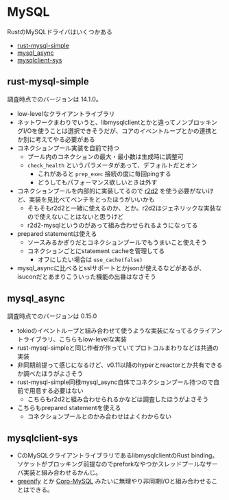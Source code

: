 # MySQL

RustのMySQLドライバはいくつかある

- [rust-mysql-simple](https://github.com/blackbeam/rust-mysql-simple)
- [mysql_async](https://github.com/blackbeam/mysql_async)
- [mysqlclient-sys](https://github.com/sgrif/mysqlclient-sys)

## rust-mysql-simple

調査時点でのバージョンは 14.1.0。

- low-levelなクライアントライブラリ
- ネットワークまわりでいうと、libmysqlclientとかと違ってノンブロッキングI/Oを使うことは選択できそうだが、コアのイベントループとかの連携とか別に考えてやる必要がある
- コネクションプール実装を自前で持つ
  - プール内のコネクションの最大・最小数は生成時に調整可
  - `check_health` というパラメータがあって、デフォルトだとオン
    - これがあると `prep_exec` 接続の度に毎回pingする
    - どうしてもパフォーマンス欲しいときは外す
- コネクションプールを内部的に実装してるので [r2d2](https://github.com/sfackler/r2d2) を使う必要がないけど、実装を見比べてベンチをとったほうがいいかも
  - そもそもr2d2と一緒に使えるのか、とか。r2d2はジェネリックな実装なので使えないことはないと思うけど
  - r2d2-mysqlというのがあって組み合わせられるようになってる
- prepared statementは使える
  - ソースみるかぎりだとコネクションプールでもうまいこと使えそう
  - コネクションごとにstatement cacheを管理してる
    - オフにしたい場合は `use_cache(false)`
- mysql_asyncに比べるとsslサポートとかjsonが使えるなどがあるが、isuconだとあまりこういった機能の出番はなさそう

## mysql_async

調査時点でのバージョンは 0.15.0

- tokioのイベントループと組み合わせて使うような実装になってるクライアントライブラリ、こちらもlow-levelな実装
- rust-mysql-simpleと同じ作者が作っていてプロトコルまわりなどは共通の実装
- 非同期前提って感じになるけど、v0.11以降のhyperとreactorとか共有できるか調べたほうがよさそう
- rust-mysql-simple同様mysql_async自体でコネクションプール持つので自前で用意する必要はない
  - こちらもr2d2と組み合わせられるかなどは調査したほうがよさそう
- こちらもprepared statementを使える
  - コネクションプールとのかみ合わせはよくわからない

## mysqlclient-sys

- CのMySQLクライアントライブラリであるlibmysqlclientのRust binding。ソケットがブロッキング前提なのでpreforkなやつかスレッドプールなサーバ実装と組み合わせるかんじ。
- [greenify](https://github.com/douban/greenify) とか [Coro-MySQL](https://github.com/gitpan/Coro-Mysql) みたいに無理やり非同期I/Oと組み合わせることはできる。
